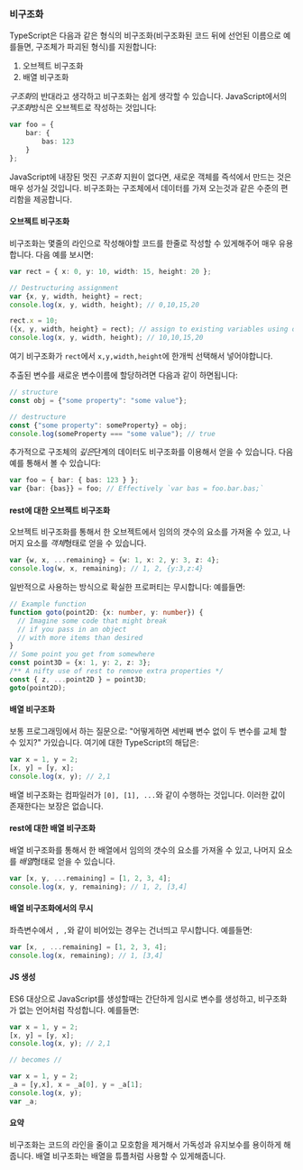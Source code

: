 ### 비구조화

TypeScript은 다음과 같은 형식의 비구조화(비구조화된 코드 뒤에 선언된 이름으로 예를들면, 구조체가 파괴된 형식)를 지원합니다:

1. 오브젝트 비구조화
2. 배열 비구조화

*구조화*의 반대라고 생각하고 비구조화는 쉽게 생각할 수 있습니다. JavaScript에서의 *구조화*방식은 오브젝트로 작성하는 것입니다:

```ts
var foo = {
    bar: {
        bas: 123
    }
};
```

JavaScript에 내장된 멋진 *구조화* 지원이 없다면, 새로운 객체를 즉석에서 만드는 것은 매우 성가실 것입니다. 비구조화는 구조체에서 데이터를 가져 오는것과 같은 수준의 편리함을 제공합니다.

#### 오브젝트 비구조화
비구조화는 몇줄의 라인으로 작성해야할 코드를 한줄로 작성할 수 있게해주어 매우 유용합니다. 다음 예를 보시면:

```ts
var rect = { x: 0, y: 10, width: 15, height: 20 };

// Destructuring assignment
var {x, y, width, height} = rect;
console.log(x, y, width, height); // 0,10,15,20

rect.x = 10;
({x, y, width, height} = rect); // assign to existing variables using outer parentheses
console.log(x, y, width, height); // 10,10,15,20
```
여기 비구조화가 `rect`에서 `x,y,width,height`에 한개씩 선택해서 넣어야합니다.

추출된 변수를 새로운 변수이름에 할당하려면 다음과 같이 하면됩니다:

```ts
// structure
const obj = {"some property": "some value"};

// destructure
const {"some property": someProperty} = obj;
console.log(someProperty === "some value"); // true
```

추가적으로 구조체의 *깊은*단계의 데이터도 비구조화를 이용해서 얻을 수 있습니다. 다음예를 통해서 볼 수 있습니다:

```ts
var foo = { bar: { bas: 123 } };
var {bar: {bas}} = foo; // Effectively `var bas = foo.bar.bas;`
```

#### rest에 대한 오브젝트 비구조화
오브젝트 비구조화를 통해서 한 오브젝트에서 임의의 갯수의 요소를 가져올 수 있고, 나머지 요소를 *객체*형태로 얻을 수 있습니다.

```ts
var {w, x, ...remaining} = {w: 1, x: 2, y: 3, z: 4};
console.log(w, x, remaining); // 1, 2, {y:3,z:4}
```
일반적으로 사용하는 방식으로 확실한 프로퍼티는 무시합니다: 예를들면:
```ts
// Example function
function goto(point2D: {x: number, y: number}) {
  // Imagine some code that might break
  // if you pass in an object
  // with more items than desired
}
// Some point you get from somewhere
const point3D = {x: 1, y: 2, z: 3};
/** A nifty use of rest to remove extra properties */
const { z, ...point2D } = point3D;
goto(point2D);
```

#### 배열 비구조화
보통 프로그래밍에서 하는 질문으로: "어떻게하면 세번째 변수 없이 두 변수를 교체 할 수 있지?" 가있습니다. 여기에 대한 TypeScript의 해답은:

```ts
var x = 1, y = 2;
[x, y] = [y, x];
console.log(x, y); // 2,1
```
배열 비구조화는 컴파일러가 `[0], [1], ...`와 같이 수행하는 것입니다. 이러한 값이 존재한다는 보장은 없습니다.

#### rest에 대한 배열 비구조화
배열 비구조화를 통해서 한 배열에서 임의의 갯수의 요소를 가져올 수 있고, 나머지 요소를 *배열*형태로 얻을 수 있습니다.

```ts
var [x, y, ...remaining] = [1, 2, 3, 4];
console.log(x, y, remaining); // 1, 2, [3,4]
```

#### 배열 비구조화에서의 무시
좌측변수에서 `, ,`와 같이 비어있는 경우는 건너띄고 무시합니다. 예를들면:
```ts
var [x, , ...remaining] = [1, 2, 3, 4];
console.log(x, remaining); // 1, [3,4]
```

#### JS 생성
ES6 대상으로 JavaScript를 생성할때는 간단하게 임시로 변수를 생성하고, 비구조화가 없는 언어처럼 작성합니다. 예를들면:

```ts
var x = 1, y = 2;
[x, y] = [y, x];
console.log(x, y); // 2,1

// becomes //

var x = 1, y = 2;
_a = [y,x], x = _a[0], y = _a[1];
console.log(x, y);
var _a;
```

#### 요약
비구조화는 코드의 라인을 줄이고 모호함을 제거해서 가독성과 유지보수를 용이하게 해줍니다. 배열 비구조화는 배열을 튜플처럼 사용할 수 있게해줍니다.
